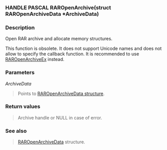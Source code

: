 <!DOCTYPE HTML PUBLIC "-//W3C//DTD HTML 4.01 Transitional//EN">
<html>

<head>
<title>UnRAR.dll Manual</title>
</head>

<body>

<h3>HANDLE PASCAL RAROpenArchive(struct RAROpenArchiveData *ArchiveData)</h3>

<h3>Description</h3>
<p>Open RAR archive and allocate memory structures.</p>
<p>This function is obsolete. It does not support Unicode names
and does not allow to specify the callback function. It is recommended
to use <a href="RAROpenArchiveEx.md">RAROpenArchiveEx</a> instead.<p>

<h3>Parameters</h3>

<i>ArchiveData</i>
<blockquote>
Points to <a href="RAROpenArchiveData.md">RAROpenArchiveData structure</a>.
</blockquote>

<h3>Return values</h3>
<blockquote>
Archive handle or NULL in case of error.
</blockquote>

<h3>See also</h3>
<blockquote>
  <a href="RAROpenArchiveData.md">RAROpenArchiveData</a> structure.
</blockquote>


</body>

</html>
